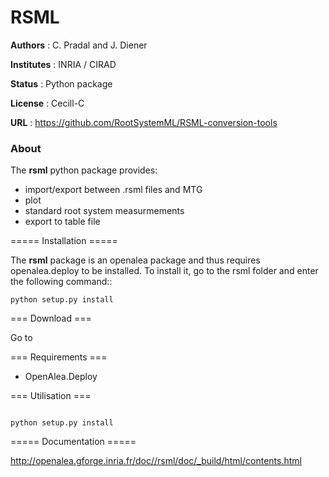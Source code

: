 # RSML

**Authors** : C. Pradal and J. Diener

**Institutes** : INRIA / CIRAD

**Status** : Python package 

**License** : Cecill-C

**URL** : https://github.com/RootSystemML/RSML-conversion-tools

### About

The **rsml** python package provides:

 - import/export between .rsml files and MTG
 - plot
 - standard root system measurmements
 - export to table file


===== Installation =====

The **rsml** package is an openalea package and thus requires openalea.deploy to be installed. To install it, go to the rsml folder and enter the following command::

    python setup.py install
    

=== Download ===

Go to 

=== Requirements ===

* OpenAlea.Deploy

=== Utilisation ===


<code>
python setup.py install
</code>



===== Documentation =====

http://openalea.gforge.inria.fr/doc//rsml/doc/_build/html/contents.html

